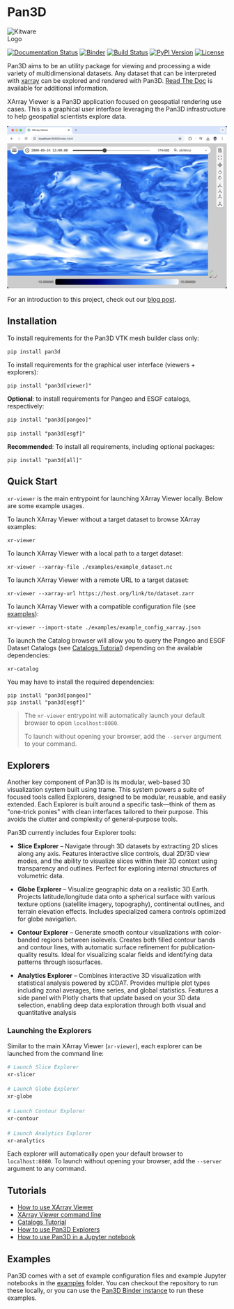 # Pan3D

<img style="display: inline-block;" src="https://media.githubusercontent.com/media/Kitware/pan3d/main/docs/images/kitware.svg" alt="Kitware Logo" href="https://kitware.com" width="100">

[![Documentation Status][docs-image]][docs-link]
[![Binder][binder-image]][binder-link]
[![Build Status][GHAction-image]][GHAction-link]
[![PyPI Version][pypi-v-image]][pypi-v-link]
[![License][apache-license-image]][license-link]

Pan3D aims to be an utility package for viewing and processing a wide variety of
multidimensional datasets. Any dataset that can be interpreted with
[xarray][xarray-link] can be explored and rendered with Pan3D. [Read The
Doc][docs-link] is available for additional information.

XArray Viewer is a Pan3D application focused on geospatial rendering use cases.
This is a graphical user interface leveraging the Pan3D infrastructure to help
geospatial scientists explore data.

![](images/xr-viewer-esgf-00.jpg)

For an introduction to this project, check out our [blog post][blog-post-link].

## Installation

To install requirements for the Pan3D VTK mesh builder class only:

    pip install pan3d

To install requirements for the graphical user interface (viewers + explorers):

    pip install "pan3d[viewer]"

**Optional**: to install requirements for Pangeo and ESGF catalogs,
respectively:

    pip install "pan3d[pangeo]"

    pip install "pan3d[esgf]"

**Recommended**: To install all requirements, including optional packages:

    pip install "pan3d[all]"

## Quick Start

`xr-viewer` is the main entrypoint for launching XArray Viewer locally. Below
are some example usages.

To launch XArray Viewer without a target dataset to browse XArray examples:

    xr-viewer

To launch XArray Viewer with a local path to a target dataset:

    xr-viewer --xarray-file ./examples/example_dataset.nc

To launch XArray Viewer with a remote URL to a target dataset:

    xr-viewer --xarray-url https://host.org/link/to/dataset.zarr

To launch XArray Viewer with a compatible configuration file (see
[examples][examples-link]):

    xr-viewer --import-state ./examples/example_config_xarray.json

To launch the Catalog browser will allow you to query the Pangeo and ESGF
Dataset Catalogs (see [Catalogs Tutorial](tutorials/catalogs.md)) depending on
the available dependencies:

    xr-catalog

You may have to install the required dependencies:

    pip install "pan3d[pangeo]"
    pip install "pan3d[esgf]"

> The `xr-viewer` entrypoint will automatically launch your default browser to
> open `localhost:8080`.
>
> To launch without opening your browser, add the `--server` argument to your
> command.

## Explorers

Another key component of Pan3D is its modular, web-based 3D visualization system
built using trame. This system powers a suite of focused tools called Explorers,
designed to be modular, reusable, and easily extended. Each Explorer is built
around a specific task—think of them as "one-trick ponies" with clean interfaces
tailored to their purpose. This avoids the clutter and complexity of
general-purpose tools.

Pan3D currently includes four Explorer tools:

- **Slice Explorer** – Navigate through 3D datasets by extracting 2D slices
  along any axis. Features interactive slice controls, dual 2D/3D view modes,
  and the ability to visualize slices within their 3D context using transparency
  and outlines. Perfect for exploring internal structures of volumetric data.

- **Globe Explorer** – Visualize geographic data on a realistic 3D Earth.
  Projects latitude/longitude data onto a spherical surface with various texture
  options (satellite imagery, topography), continental outlines, and terrain
  elevation effects. Includes specialized camera controls optimized for globe
  navigation.

- **Contour Explorer** – Generate smooth contour visualizations with
  color-banded regions between isolevels. Creates both filled contour bands and
  contour lines, with automatic surface refinement for publication-quality
  results. Ideal for visualizing scalar fields and identifying data patterns
  through isosurfaces.

- **Analytics Explorer** – Combines interactive 3D visualization with
  statistical analysis powered by xCDAT. Provides multiple plot types including
  zonal averages, time series, and global statistics. Features a side panel with
  Plotly charts that update based on your 3D data selection, enabling deep data
  exploration through both visual and quantitative analysis

### Launching the Explorers

Similar to the main XArray Viewer (`xr-viewer`), each explorer can be launched
from the command line:

```bash
# Launch Slice Explorer
xr-slicer

# Launch Globe Explorer
xr-globe

# Launch Contour Explorer
xr-contour

# Launch Analytics Explorer
xr-analytics
```

Each explorer will automatically open your default browser to `localhost:8080`.
To launch without opening your browser, add the `--server` argument to any
command.

## Tutorials

- [How to use XArray Viewer](tutorials/dataset_viewer.md)
- [XArray Viewer command line](tutorials/command_line.md)
- [Catalogs Tutorial](tutorials/catalogs.md)
- [How to use Pan3D Explorers](tutorials/explorers.md)
- [How to use Pan3D in a Jupyter notebook](tutorials/jupyter_notebook.md)

## Examples

Pan3D comes with a set of example configuration files and example Jupyter
notebooks in the [examples][examples-link] folder. You can checkout the
repository to run these locally, or you can use the [Pan3D Binder
instance][binder-link] to run these examples.

<!-- Links -->

[docs-image]: https://readthedocs.org/projects/pan3d/badge/?version=latest
[docs-link]: https://pan3d.readthedocs.io/en/latest
[binder-image]: https://mybinder.org/badge_logo.svg
[binder-link]:
  https://mybinder.org/v2/gh/Kitware/pan3d/main?labpath=examples%2Fjupyter
[GHAction-image]: https://github.com/Kitware/pan3d/workflows/Test/badge.svg
[GHAction-link]:
  https://github.com/Kitware/pan3d/actions?query=event%3Apush+branch%3Amain
[pypi-v-image]: https://img.shields.io/pypi/v/pan3d.svg
[pypi-v-link]: https://pypi.org/project/pan3d/
[apache-license-image]: https://img.shields.io/badge/license-Apache%202-blue.svg
[license-link]: https://raw.githubusercontent.com/Kitware/pan3d/main/LICENSE
[xarray-link]: https://docs.xarray.dev/en/stable/user-guide/io.html
[blog-post-link]:
  https://www.kitware.com/kitware-introduces-pan3d-a-collaborative-interoperable-visualization-tool/
[examples-link]: https://github.com/Kitware/pan3d/tree/main/examples
